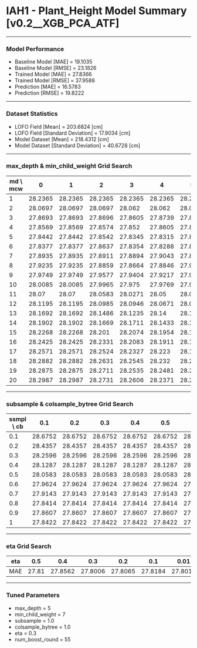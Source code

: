 # IAH1 - Plant_Height Model Summary [v0.2__XGB_PCA_ATF]

***

### Model Performance

- Baseline Model [MAE] = 19.1035
- Baseline Model [RMSE] = 23.1826
- Trained Model [MAE] = 27.8366
- Trained Model [RMSE] = 37.9588
- Prediction [MAE] = 16.5783
- Prediction [RMSE] = 19.8222
***

### Dataset Statistics

- LOFO Field [Mean] = 203.6824 [cm]
- LOFO Field [Standard Deviation] = 17.9034 [cm]
- Model Dataset [Mean] = 218.4312 [cm]
- Model Dataset [Standard Deviation] = 40.6728 [cm]
***

### max_depth & min_child_weight Grid Search

|   md \ mcw |       0 |       1 |       2 |       3 |       4 |       5 |       6 |       7 |       8 |       9 |      10 |      11 |      12 |      13 |      14 |      15 |      16 |      17 |      18 |      19 |      20 |
|------------|---------|---------|---------|---------|---------|---------|---------|---------|---------|---------|---------|---------|---------|---------|---------|---------|---------|---------|---------|---------|---------|
|          1 | 28.2365 | 28.2365 | 28.2365 | 28.2365 | 28.2365 | 28.2365 | 28.2365 | 28.2681 | 28.2681 | 28.2448 | 28.3161 | 28.3161 | 28.3112 | 28.4018 | 28.276  | 28.3012 | 28.3012 | 28.3041 | 28.3046 | 28.3023 | 28.3023 |
|          2 | 28.0697 | 28.0697 | 28.0697 | 28.062  | 28.062  | 28.0456 | 28.0662 | 28.0331 | 28.0461 | 28.0727 | 28.0552 | 28.1147 | 28.0696 | 28.0287 | 28.0277 | 28.0165 | 28.0385 | 28.0514 | 28.0444 | 28.0556 | 28.0351 |
|          3 | 27.8693 | 27.8693 | 27.8696 | 27.8605 | 27.8739 | 27.8835 | 27.8721 | 27.8847 | 27.9737 | 27.9216 | 28.0121 | 27.9256 | 27.9456 | 27.9485 | 27.9345 | 27.9207 | 27.9503 | 27.9966 | 28.0049 | 27.9929 | 27.9816 |
|          4 | 27.8569 | 27.8569 | 27.8574 | 27.852  | 27.8605 | 27.8529 | 27.8742 | 27.8779 | 27.8841 | 27.8629 | 27.8589 | 27.8451 | 27.8383 | 27.839  | 27.9538 | 27.8897 | 27.9143 | 27.8808 | 27.8596 | 27.8831 | 27.9223 |
|          5 | 27.8442 | 27.8442 | 27.8542 | 27.8345 | 27.8315 | 27.8244 | 27.8682 | 27.8006 | 27.8361 | 27.8756 | 27.9188 | 27.9132 | 27.8863 | 27.9002 | 27.9036 | 27.8934 | 27.9083 | 27.8849 | 27.9178 | 27.917  | 27.9302 |
|          6 | 27.8377 | 27.8377 | 27.8637 | 27.8354 | 27.8288 | 27.8441 | 27.8239 | 27.8753 | 27.8575 | 27.8912 | 27.8665 | 27.8827 | 27.8815 | 27.8955 | 27.8668 | 27.9532 | 27.9384 | 27.9047 | 27.897  | 27.9396 | 27.9285 |
|          7 | 27.8935 | 27.8935 | 27.8911 | 27.8894 | 27.9043 | 27.8767 | 27.8113 | 27.8629 | 27.9139 | 27.8898 | 27.8858 | 27.8863 | 27.9006 | 27.8746 | 27.9087 | 27.9079 | 27.8998 | 27.9113 | 27.8868 | 27.9351 | 27.9234 |
|          8 | 27.9235 | 27.9235 | 27.8859 | 27.8664 | 27.8846 | 27.9008 | 27.8921 | 27.9141 | 27.9001 | 27.9062 | 27.9677 | 27.9829 | 27.953  | 27.9048 | 27.9078 | 27.8803 | 27.8432 | 27.8658 | 27.9244 | 27.941  | 27.9176 |
|          9 | 27.9749 | 27.9749 | 27.9577 | 27.9404 | 27.9217 | 27.9358 | 27.9421 | 27.9488 | 27.9465 | 27.9258 | 27.9301 | 27.9842 | 27.9552 | 27.9437 | 27.9091 | 27.9264 | 27.9264 | 27.8784 | 27.9333 | 27.9411 | 27.9459 |
|         10 | 28.0085 | 28.0085 | 27.9965 | 27.975  | 27.9769 | 27.9613 | 27.9928 | 27.9885 | 27.9956 | 27.9611 | 27.951  | 27.9613 | 27.9639 | 27.9436 | 27.9398 | 27.9433 | 27.9333 | 27.972  | 27.935  | 27.961  | 27.9466 |
|         11 | 28.07   | 28.07   | 28.0583 | 28.0271 | 28.05   | 28.0125 | 28.0296 | 28.0232 | 28.0353 | 28.009  | 28.0148 | 28.0258 | 28.0332 | 27.9674 | 27.9647 | 27.9862 | 27.9673 | 27.9832 | 27.9503 | 27.9486 | 27.9501 |
|         12 | 28.1195 | 28.1195 | 28.0985 | 28.0946 | 28.0671 | 28.0661 | 28.0782 | 28.0685 | 28.0618 | 28.0447 | 28.0424 | 28.0157 | 28.0121 | 28.0162 | 27.9766 | 27.9926 | 27.9704 | 27.9705 | 27.985  | 27.9835 | 27.9882 |
|         13 | 28.1692 | 28.1692 | 28.1486 | 28.1235 | 28.14   | 28.1023 | 28.0915 | 28.0918 | 28.1171 | 28.0796 | 28.0585 | 28.0646 | 28.0398 | 28.0397 | 28.0347 | 28.0342 | 27.9994 | 28.0157 | 27.9792 | 27.9983 | 28.0003 |
|         14 | 28.1902 | 28.1902 | 28.1669 | 28.1711 | 28.1433 | 28.1587 | 28.1192 | 28.1362 | 28.1288 | 28.1029 | 28.112  | 28.083  | 28.0653 | 28.0445 | 28.0483 | 28.062  | 28.05   | 28.0434 | 28.013  | 28.0088 | 28.0199 |
|         15 | 28.2268 | 28.2268 | 28.201  | 28.2074 | 28.1954 | 28.1663 | 28.1592 | 28.1618 | 28.1472 | 28.1512 | 28.118  | 28.1143 | 28.1026 | 28.0607 | 28.0808 | 28.0532 | 28.0406 | 28.0242 | 28.0377 | 28.0127 | 28.0347 |
|         16 | 28.2425 | 28.2425 | 28.2331 | 28.2083 | 28.1911 | 28.1873 | 28.1718 | 28.1808 | 28.1475 | 28.1425 | 28.1307 | 28.1073 | 28.1254 | 28.06   | 28.0809 | 28.0724 | 28.0405 | 28.0565 | 28.0522 | 28.0675 | 28.0548 |
|         17 | 28.2571 | 28.2571 | 28.2524 | 28.2327 | 28.223  | 28.1989 | 28.1964 | 28.1753 | 28.1803 | 28.1594 | 28.1505 | 28.1466 | 28.1323 | 28.0874 | 28.0836 | 28.0953 | 28.0632 | 28.0445 | 28.0339 | 28.027  | 28.0438 |
|         18 | 28.2882 | 28.2882 | 28.2631 | 28.2545 | 28.232  | 28.2183 | 28.1961 | 28.1995 | 28.1807 | 28.1618 | 28.1684 | 28.141  | 28.139  | 28.1004 | 28.0989 | 28.0778 | 28.1003 | 28.0579 | 28.0655 | 28.0746 | 28.0529 |
|         19 | 28.2875 | 28.2875 | 28.2711 | 28.2535 | 28.2481 | 28.226  | 28.2094 | 28.2106 | 28.1944 | 28.1821 | 28.1679 | 28.146  | 28.1552 | 28.1231 | 28.1144 | 28.094  | 28.0834 | 28.0826 | 28.0696 | 28.0577 | 28.0817 |
|         20 | 28.2987 | 28.2987 | 28.2731 | 28.2606 | 28.2371 | 28.2286 | 28.2241 | 28.2116 | 28.2044 | 28.1879 | 28.1588 | 28.1697 | 28.1546 | 28.126  | 28.1183 | 28.1114 | 28.0999 | 28.0831 | 28.0727 | 28.0649 | 28.0749 |

***

### subsample & colsample_bytree Grid Search

|   ssmpl \ cb |     0.1 |     0.2 |     0.3 |     0.4 |     0.5 |     0.6 |     0.7 |     0.8 |     0.9 |     1.0 |
|--------------|---------|---------|---------|---------|---------|---------|---------|---------|---------|---------|
|          0.1 | 28.6752 | 28.6752 | 28.6752 | 28.6752 | 28.6752 | 28.6752 | 28.6752 | 28.6752 | 28.6752 | 28.6137 |
|          0.2 | 28.4357 | 28.4357 | 28.4357 | 28.4357 | 28.4357 | 28.4357 | 28.4357 | 28.4357 | 28.4357 | 28.3285 |
|          0.3 | 28.2596 | 28.2596 | 28.2596 | 28.2596 | 28.2596 | 28.2596 | 28.2596 | 28.2596 | 28.2596 | 28.1702 |
|          0.4 | 28.1287 | 28.1287 | 28.1287 | 28.1287 | 28.1287 | 28.1287 | 28.1287 | 28.1287 | 28.1287 | 28.206  |
|          0.5 | 28.0583 | 28.0583 | 28.0583 | 28.0583 | 28.0583 | 28.0583 | 28.0583 | 28.0583 | 28.0583 | 28.0059 |
|          0.6 | 27.9624 | 27.9624 | 27.9624 | 27.9624 | 27.9624 | 27.9624 | 27.9624 | 27.9624 | 27.9624 | 27.936  |
|          0.7 | 27.9143 | 27.9143 | 27.9143 | 27.9143 | 27.9143 | 27.9143 | 27.9143 | 27.9143 | 27.9143 | 27.9486 |
|          0.8 | 27.8414 | 27.8414 | 27.8414 | 27.8414 | 27.8414 | 27.8414 | 27.8414 | 27.8414 | 27.8414 | 27.892  |
|          0.9 | 27.8607 | 27.8607 | 27.8607 | 27.8607 | 27.8607 | 27.8607 | 27.8607 | 27.8607 | 27.8607 | 27.8402 |
|          1   | 27.8422 | 27.8422 | 27.8422 | 27.8422 | 27.8422 | 27.8422 | 27.8422 | 27.8422 | 27.8422 | 27.8006 |

***

### eta Grid Search

| eta   |   0.5 |     0.4 |     0.3 |     0.2 |     0.1 |    0.01 |   0.001 |
|-------|-------|---------|---------|---------|---------|---------|---------|
| MAE   | 27.81 | 27.8562 | 27.8006 | 27.8065 | 27.8184 | 27.8013 | 83.6638 |

***

### Tuned Parameters

- max_depth = 5
- min_child_weight = 7
- subsample = 1.0
- colsample_bytree = 1.0
- eta = 0.3
- num_boost_round = 55
